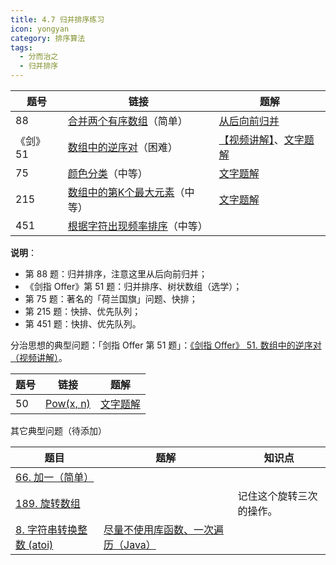```yaml
---
title: 4.7 归并排序练习
icon: yongyan
category: 排序算法
tags:
  - 分而治之
  - 归并排序
---
```



| 题号     | 链接                                                         | 题解                                                         |
| -------- | ------------------------------------------------------------ | ------------------------------------------------------------ |
| 88       | [合并两个有序数组](https://leetcode-cn.com/problems/merge-sorted-array/)（简单） | [从后向前归并](https://leetcode-cn.com/problems/merge-sorted-array/solution/si-xiang-mei-you-chuang-xin-de-di-fang-zhu-yao-ti-/) |
| 《剑》51 | [数组中的逆序对](https://leetcode-cn.com/problems/shu-zu-zhong-de-ni-xu-dui-lcof/)（困难） | [【视频讲解】](https://leetcode-cn.com/problems/shu-zu-zhong-de-ni-xu-dui-lcof/solution/shu-zu-zhong-de-ni-xu-dui-by-leetcode-solution/)、[文字题解](https://leetcode-cn.com/problems/shu-zu-zhong-de-ni-xu-dui-lcof/solution/bao-li-jie-fa-fen-zhi-si-xiang-shu-zhuang-shu-zu-b/) |
| 75       | [颜色分类](https://leetcode-cn.com/problems/sort-colors/)（中等） | [文字题解](https://leetcode-cn.com/problems/sort-colors/solution/kuai-su-pai-xu-partition-guo-cheng-she-ji-xun-huan/) |
| 215      | [数组中的第K个最大元素](https://leetcode-cn.com/problems/kth-largest-element-in-an-array/)（中等） | [文字题解](https://leetcode-cn.com/problems/kth-largest-element-in-an-array/solution/partitionfen-er-zhi-zhi-you-xian-dui-lie-java-dai-/) |
| 451      | [根据字符出现频率排序](https://leetcode-cn.com/problems/sort-characters-by-frequency)（中等） |                                                              |

**说明**：

+ 第 88 题：归并排序，注意这里从后向前归并；
+ 《剑指 Offer》第 51 题：归并排序、树状数组（选学）；
+ 第 75 题：著名的「荷兰国旗」问题、快排；
+ 第 215 题：快排、优先队列；
+ 第 451 题：快排、优先队列。




分治思想的典型问题：「剑指 Offer 第 51 题」：[《剑指 Offer》 51. 数组中的逆序对（视频讲解）](https://www.bilibili.com/video/BV1Qk4y1r7u5)。

| 题号 | 链接                                                  | 题解                                                         |
| ---- | ----------------------------------------------------- | ------------------------------------------------------------ |
| 50   | [Pow(x, n)](https://leetcode-cn.com/problems/powx-n/) | [文字题解](https://leetcode-cn.com/problems/powx-n/solution/ba-zhi-shu-bu-fen-kan-zuo-er-jin-zhi-shu-python-da/) |

其它典型问题（待添加）

| 题目                                                         | 题解                                                         | 知识点                   |
| ------------------------------------------------------------ | ------------------------------------------------------------ | ------------------------ |
| [66. 加一（简单）](https://leetcode-cn.com/problems/plus-one/) |                                                              |                          |
| [189. 旋转数组](https://leetcode-cn.com/problems/rotate-array/) |                                                              | 记住这个旋转三次的操作。 |
| [8. 字符串转换整数 (atoi)](https://leetcode-cn.com/problems/string-to-integer-atoi/) | [尽量不使用库函数、一次遍历（Java）](https://leetcode-cn.com/problems/string-to-integer-atoi/solution/jin-liang-bu-shi-yong-ku-han-shu-nai-xin-diao-shi-/) |                          |
